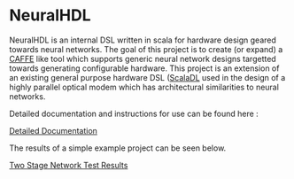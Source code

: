 # NeuralHDL

NeuralHDL is an internal DSL written in scala for hardware design geared towards neural networks. The goal of this project is to create (or expand) a [CAFFE](http://caffe.berkeleyvision.org/) like tool which supports generic neural network designs targetted towards generating configurable hardware. This project is an extension of an existing general purpose hardware DSL ([ScalaDL](https://github.com/andywag/ScalaDL) used in the design of a highly parallel optical modem which has architectural similarities to neural networks.

Detailed documentation and instructions for use can be found here :  

[Detailed Documentation](https://andywag.github.io/NeuralHDL/index.html)

The results of a simple example project can be seen below. 

[Two Stage Network Test Results](https://github.com/andywag/NeuralHDL/blob/master/docs/results/TwoStage.ipynb)




